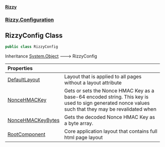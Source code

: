 #### [Rizzy](index 'index')
### [Rizzy.Configuration](Rizzy.Configuration 'Rizzy.Configuration')

## RizzyConfig Class

```csharp
public class RizzyConfig
```

Inheritance [System.Object](https://docs.microsoft.com/en-us/dotnet/api/System.Object 'System.Object') &#129106; RizzyConfig

| Properties | |
| :--- | :--- |
| [DefaultLayout](Rizzy.Configuration.RizzyConfig.DefaultLayout 'Rizzy.Configuration.RizzyConfig.DefaultLayout') | Layout that is applied to all pages without a layout attribute |
| [NonceHMACKey](Rizzy.Configuration.RizzyConfig.NonceHMACKey 'Rizzy.Configuration.RizzyConfig.NonceHMACKey') | Gets or sets the Nonce HMAC Key as a base-64 encoded string. This key is used to sign generated nonce values<br/>such that they may be revalidated when |
| [NonceHMACKeyBytes](Rizzy.Configuration.RizzyConfig.NonceHMACKeyBytes 'Rizzy.Configuration.RizzyConfig.NonceHMACKeyBytes') | Gets the decoded Nonce HMAC Key as a byte array. |
| [RootComponent](Rizzy.Configuration.RizzyConfig.RootComponent 'Rizzy.Configuration.RizzyConfig.RootComponent') | Core application layout that contains full html page layout |
